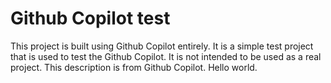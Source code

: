 # Github Copilot test

This project is built using Github Copilot entirely. It is a simple test project that is used to test the Github Copilot. It is not intended to be used as a real project. This description is from Github Copilot. Hello world.
